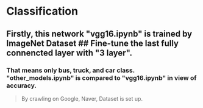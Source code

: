 # Classification
## Firstly, this network "vgg16.ipynb" is trained by ImageNet Dataset ## Fine-tune the last fully connencted layer with "3 layer".
### That means only bus, truck, and car class. "other_models.ipynb" is compared to "vgg16.ipynb" in view of accuracy.

> By crawling on Google, Naver, Dataset is set up.
